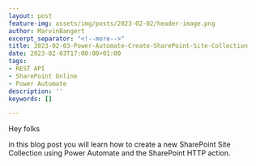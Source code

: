 ```yaml
---
layout: post
feature-img: assets/img/posts/2023-02-02/header-image.png
author: MarvinBangert
excerpt_separator: "<!--more-->"
title: 2023-02-03-Power-Automate-Create-SharePoint-Site-Collection
date: 2023-02-03T17:00:00+01:00
tags:
- REST API
- SharePoint Online
- Power Automate
description: ''
keywords: []

---
```

Hey folks

in this blog post you will learn how to create a new SharePoint Site Collection using Power Automate and the SharePoint HTTP action. 

<!--more-->